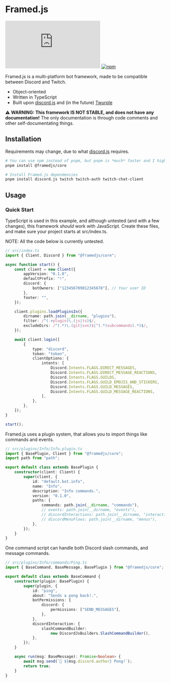 # Framed.js

[![GitHub](https://img.shields.io/github/license/some1chan/framed.js)](https://github.com/some1chan/framed.js//blob/main/LICENSE.md)
[![npm](https://img.shields.io/npm/v/@framedjs/core?color=crimson&logo=npm&style=flat)](https://www.npmjs.com/package/@framedjs/core)

Framed.js is a multi-platform bot framework, made to be compatible between Discord and Twitch.

-   Object-oriented
-   Written in TypeScript
-   Built upon [discord.js](https://discord.js.org/#/) and (in the future) [Twurple](https://github.com/twurple/twurple)

⚠ **WARNING: This framework IS NOT STABLE, and does not have any documentation!** The only documentation is through code comments and other self-documentating things.

## Installation

Requirements may change, due to what [discord.js](https://discord.js.org/#/docs/discord.js/stable/general/welcome#Installation) requires.

```bash
# You can use npm instead of pnpm, but pnpm is *much* faster and I highly recommend it.
pnpm install @framedjs/core

# Install Framed.js dependencies
pnpm install discord.js twitch twitch-auth twitch-chat-client
```

## Usage

### Quick Start 

TypeScript is used in this example, and although untested (and with a few changes), this framework _should_ work with JavaScript. Create these files, and make sure your project starts at src/index.ts.

NOTE: All the code below is currently untested.

```ts
// src/index.ts
import { Client, Discord } from "@framedjs/core";

async function start() {
    const client = new Client({
        appVersion: "0.1.0",
        defaultPrefix: "!",
        discord: {
            botOwners: ["123456789012345678"], // Your user ID
        },
        footer: "",
    });

    client.plugins.loadPluginsIn({
        dirname: path.join(__dirname, "plugins"),
        filter: /^(.+plugin)\.(js|ts)$/,
        excludeDirs: /^(.*)\.(git|svn)$|^(.*)subcommands(.*)$/,
    });

    await client.login([
        {
            type: "discord",
            token: "token",
            clientOptions: {
                intents: [
                    Discord.Intents.FLAGS.DIRECT_MESSAGES,
                    Discord.Intents.FLAGS.DIRECT_MESSAGE_REACTIONS,
                    Discord.Intents.FLAGS.GUILDS,
                    Discord.Intents.FLAGS.GUILD_EMOJIS_AND_STICKERS,
                    Discord.Intents.FLAGS.GUILD_MESSAGES,
                    Discord.Intents.FLAGS.GUILD_MESSAGE_REACTIONS,
                ],
            },
        },
    ]);
}

start();
```

Framed.js uses a plugin system, that allows you to import things like commands and events.

```ts
// src/plugins/Info/Info.plugin.ts
import { BasePlugin, Client } from "@framedjs/core";
import path from "path";

export default class extends BasePlugin {
    constructor(client: Client) {
        super(client, {
            id: "default.bot.info",
            name: "Info",
            description: "Info commands.",
            version: "0.1.0",
            paths: {
                commands: path.join(__dirname, "commands"),
                // events: path.join(__dirname, "events"),
                // discordInteractions: path.join(__dirname, "interactions"),
                // discordMenuFlows: path.join(__dirname, "menus"),
            },
        });
    }
}
```

One command script can handle both Discord slash commands, and message commands.

```ts
// src/plugins/Info/commands/Ping.ts
import { BaseCommand, BaseMessage, BasePlugin } from "@framedjs/core";

export default class extends BaseCommand {
    constructor(plugin: BasePlugin) {
        super(plugin, {
            id: "ping",
            about: "Sends a pong back!.",
            botPermissions: {
                discord: {
                    permissions: ["SEND_MESSAGES"],
                },
            },
            discordInteraction: {
                slashCommandBuilder:
                    new DiscordJsBuilders.SlashCommandBuilder(),
            },
        });
    }

    async run(msg: BaseMessage): Promise<boolean> {
        await msg.send(`🏓 ${msg.discord.author} Pong!`);
        return true;
    }
}
```
